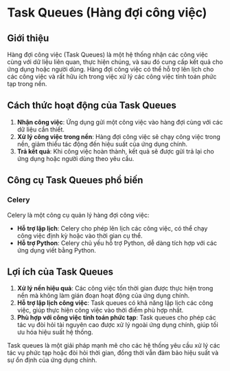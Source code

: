 # Task Queues (Hàng đợi công việc)

## Giới thiệu

Hàng đợi công việc (Task Queues) là một hệ thống nhận các công việc cùng với dữ liệu liên quan, thực hiện chúng, và sau đó cung cấp kết quả cho ứng dụng hoặc người dùng. Hàng đợi công việc có thể hỗ trợ lên lịch cho các công việc và rất hữu ích trong việc xử lý các công việc tính toán phức tạp trong nền.

## Cách thức hoạt động của Task Queues

1. **Nhận công việc**: Ứng dụng gửi một công việc vào hàng đợi cùng với các dữ liệu cần thiết.
2. **Xử lý công việc trong nền**: Hàng đợi công việc sẽ chạy công việc trong nền, giảm thiểu tác động đến hiệu suất của ứng dụng chính.
3. **Trả kết quả**: Khi công việc hoàn thành, kết quả sẽ được gửi trả lại cho ứng dụng hoặc người dùng theo yêu cầu.

## Công cụ Task Queues phổ biến

### Celery

Celery là một công cụ quản lý hàng đợi công việc:
- **Hỗ trợ lập lịch**: Celery cho phép lên lịch các công việc, có thể chạy công việc định kỳ hoặc vào thời gian cụ thể.
- **Hỗ trợ Python**: Celery chủ yếu hỗ trợ Python, dễ dàng tích hợp với các ứng dụng viết bằng Python.

## Lợi ích của Task Queues

1. **Xử lý nền hiệu quả**: Các công việc tốn thời gian được thực hiện trong nền mà không làm gián đoạn hoạt động của ứng dụng chính.
2. **Hỗ trợ lập lịch công việc**: Task queues có khả năng lập lịch các công việc, giúp thực hiện công việc vào thời điểm phù hợp nhất.
3. **Phù hợp với công việc tính toán phức tạp**: Task queues cho phép các tác vụ đòi hỏi tài nguyên cao được xử lý ngoài ứng dụng chính, giúp tối ưu hóa hiệu suất hệ thống.

Task queues là một giải pháp mạnh mẽ cho các hệ thống yêu cầu xử lý các tác vụ phức tạp hoặc đòi hỏi thời gian, đồng thời vẫn đảm bảo hiệu suất và sự ổn định của ứng dụng chính.